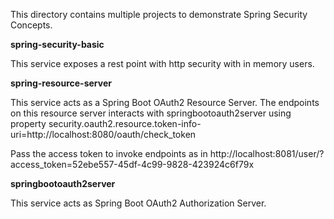 This directory contains multiple projects to demonstrate Spring Security Concepts.

**spring-security-basic**

This service exposes a rest point with http security with in memory users.

**spring-resource-server**

This service acts as a Spring Boot OAuth2 Resource Server. The endpoints on this resource server interacts with springbootoauth2server using property security.oauth2.resource.token-info-uri=http://localhost:8080/oauth/check_token

Pass the access token to invoke endpoints as in http://localhost:8081/user/?access_token=52ebe557-45df-4c99-9828-423924c6f79x

**springbootoauth2server**

This service acts as Spring Boot OAuth2 Authorization Server.
